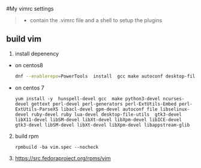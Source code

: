 #My vimrc settings
>- contain the .vimrc file and a shell to setup the plugins


## build vim 

1. install depenency 
 - on centos8
   ```sh
   dnf --enablerepo=PowerTools  install  gcc make autoconf desktop-file-utils gcc gpm-devel gtk3-devel libICE-devel libSM-devel libX11-devel libXpm-devel libXt-devel libacl-devel libappstream-glib libselinux-devel lua-devel ncurses-devel python3-devel ruby ruby-devel perl-devel perl-ExtUtils-Embed perl-ExtUtils-ParseXS perl-generators
   ```
  - on centos 7 
    ```
    yum install -y  hunspell-devel gcc  make python3-devel ncurses-devel gettext perl-devel perl-generators perl-ExtUtils-Embed perl-ExtUtils-ParseXS libacl-devel gpm-devel autoconf file libselinux-devel ruby-devel ruby lua-devel desktop-file-utils  gtk3-devel libX11-devel libSM-devel libXt-devel libXpm-devel libICE-devel gtk3-devel libSM-devel libXt-devel libXpm-devel libappstream-glib
    ``` 
2. build rpm 
   ```
   rpmbuild -ba vim.spec --nocheck
   ```

3. https://src.fedoraproject.org/rpms/vim